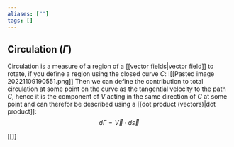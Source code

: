 ```yaml
---
aliases: [""]
tags: []
---
```


## Circulation ($\Gamma$)
Circulation is a measure of a region of a [[vector fields|vector field]] to rotate, if you define a region using the closed curve $C$:
![[Pasted image 20221109190551.png]]
Then we can define the contribution to total circulation at some point on the curve as the tangential velocity to the path $C$, hence it is the component of $V$ acting in the same direction of $C$ at some point and can therefor be described using a [[dot product (vectors)|dot product]]:
$$ d\Gamma = \vec{V} \cdot d\vec{s} $$

[[]]